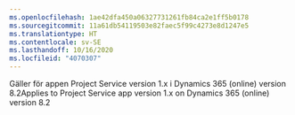 ```yaml
---
ms.openlocfilehash: 1ae42dfa450a06327731261fb84ca2e1ff5b0178
ms.sourcegitcommit: 11a61db54119503e82faec5f99c4273e8d1247e5
ms.translationtype: HT
ms.contentlocale: sv-SE
ms.lasthandoff: 10/16/2020
ms.locfileid: "4070307"
---
```

<span data-ttu-id="5c1b8-101">Gäller för appen Project Service version 1.x i Dynamics 365 (online) version 8.2</span><span class="sxs-lookup"><span data-stu-id="5c1b8-101">Applies to Project Service app version 1.x on Dynamics 365 (online) version 8.2</span></span>


